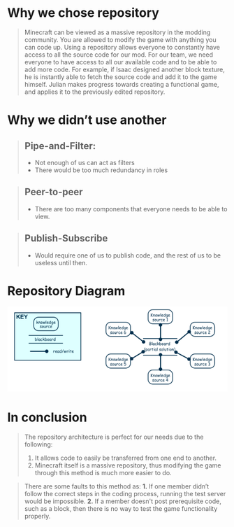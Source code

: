 # Why we chose repository
>Minecraft can be viewed as a massive repository in the modding community. You are allowed to modify the game with anything you can code up.
>Using a repository allows everyone to constantly have access to all the source code for our mod. 
>For our team, we need everyone to have access to all our available code and to be able to add more code. 
>For example, if Isaac designed another block texture, he is instantly able to fetch the source code and add it to the game himself.
>Julian makes progress towards creating a functional game, and applies it to the previously edited repository. 

# Why we didn’t use another
> ## Pipe-and-Filter:
> - Not enough of us can act as filters
> - There would be too much redundancy in roles

> ## Peer-to-peer
> - There are too many components that everyone needs to be able to view.

> ## Publish-Subscribe
> - Would require one of us to publish code, and the rest of us to be useless until then. 

# Repository Diagram
![Repository Diagram](repo.PNG)

# In conclusion
> The repository architecture is perfect for our needs due to the following:
> 1. It allows code to easily be transferred from one end to another.
> 2. Minecraft itself is a massive repository, thus modifying the game through this method is much more easier to do.

> There are some faults to this method as:
> **1.** If one member didn’t follow the correct steps in the coding process, running the test server would be impossible.
> **2.** If a member doesn't post prerequisite code, such as a block, then there is no way to test the game functionality properly.
